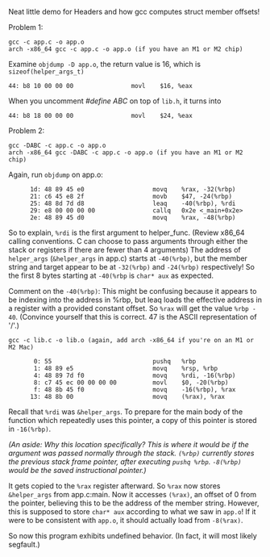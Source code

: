 Neat little demo for Headers and how gcc computes struct member offsets!

Problem 1:
```
gcc -c app.c -o app.o
arch -x86_64 gcc -c app.c -o app.o (if you have an M1 or M2 chip)
```
Examine `objdump -D app.o`, the return value is 16, which is `sizeof(helper_args_t)`
```
44: b8 10 00 00 00                movl    $16, %eax
```
When you uncomment _#define ABC_ on top of `lib.h`, it turns into
```
44: b8 18 00 00 00                movl    $24, %eax
```

Problem 2:
```
gcc -DABC -c app.c -o app.o
arch -x86_64 gcc -DABC -c app.c -o app.o (if you have an M1 or M2 chip)
```

Again, run `objdump` on app.o:

```
      1d: 48 89 45 e0                   movq    %rax, -32(%rbp)
      21: c6 45 e8 2f                   movb    $47, -24(%rbp)
      25: 48 8d 7d d8                   leaq    -40(%rbp), %rdi
      29: e8 00 00 00 00                callq   0x2e <_main+0x2e>
      2e: 48 89 45 d0                   movq    %rax, -48(%rbp)
```

So to explain, `%rdi` is the first argument to helper_func. (Review x86_64 calling conventions. C can choose to pass arguments through either the stack or registers if there are fewer than 4 arguments)
The address of `helper_args` (`&helper_args` in app.c) starts at `-40(%rbp)`, but the member string and target appear to be at `-32(%rbp)` and `-24(%rbp)` respectively! So the first 8 bytes starting at `-40(%rbp` is `char* aux` as expected.

Comment on the `-40(%rbp)`:  This might be confusing because it appears to be indexing into the address in %rbp, but leaq loads the effective address in a register with a provided constant offset. So `%rax` will get the value `%rbp - 40`.
(Convince yourself that this is correct. 47 is the ASCII representation of '/'.)
```
gcc -c lib.c -o lib.o (again, add arch -x86_64 if you're on an M1 or M2 Mac)
```
```
       0: 55                            pushq   %rbp
       1: 48 89 e5                      movq    %rsp, %rbp
       4: 48 89 7d f0                   movq    %rdi, -16(%rbp)
       8: c7 45 ec 00 00 00 00          movl    $0, -20(%rbp)
       f: 48 8b 45 f0                   movq    -16(%rbp), %rax
      13: 48 8b 00                      movq    (%rax), %rax
```
Recall that `%rdi` was `&helper_args`. To prepare for the main body of the function which repeatedly uses this pointer, a copy of this pointer is stored in `-16(%rbp)`.

_(An aside: Why this location specifically? This is where it would be if the argument was passed normally through the stack. `(%rbp)` currently stores the previous stack frame pointer, after executing `pushq %rbp`. `-8(%rbp)` would be the saved instructional pointer.)_

It gets copied to the `%rax` register afterward. So `%rax` now stores `&helper_args` from app.c:main. Now it accesses `(%rax)`, an offset of 0 from the pointer, believing this to be the address of the member string. However, this is supposed to store `char* aux` according to what we saw in `app.o`! If it were to be consistent with `app.o`, it should actually load from `-8(%rax)`.

So now this program exhibits undefined behavior. (In fact, it will most likely segfault.)
